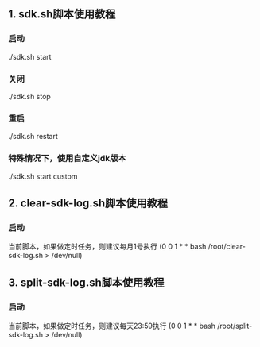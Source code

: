 ## 1. sdk.sh脚本使用教程

### 启动
./sdk.sh start

### 关闭
./sdk.sh stop

### 重启
./sdk.sh restart

### 特殊情况下，使用自定义jdk版本
./sdk.sh start custom

## 2. clear-sdk-log.sh脚本使用教程

### 启动
当前脚本，如果做定时任务，则建议每月1号执行 (0 0 1 * * bash /root/clear-sdk-log.sh > /dev/null)

## 3. split-sdk-log.sh脚本使用教程

### 启动
当前脚本，如果做定时任务，则建议每天23:59执行 (0 0 1 * * bash /root/split-sdk-log.sh > /dev/null)
